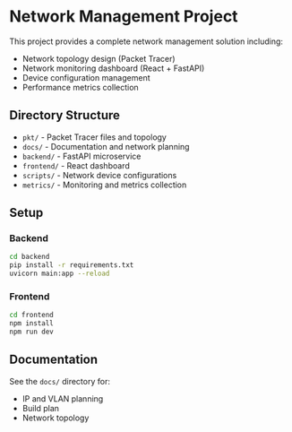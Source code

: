 # Network Management Project

This project provides a complete network management solution including:

- Network topology design (Packet Tracer)
- Network monitoring dashboard (React + FastAPI)
- Device configuration management
- Performance metrics collection

## Directory Structure

- `pkt/` - Packet Tracer files and topology
- `docs/` - Documentation and network planning
- `backend/` - FastAPI microservice
- `frontend/` - React dashboard
- `scripts/` - Network device configurations
- `metrics/` - Monitoring and metrics collection

## Setup

### Backend
```bash
cd backend
pip install -r requirements.txt
uvicorn main:app --reload
```

### Frontend
```bash
cd frontend
npm install
npm run dev
```

## Documentation

See the `docs/` directory for:
- IP and VLAN planning
- Build plan
- Network topology
